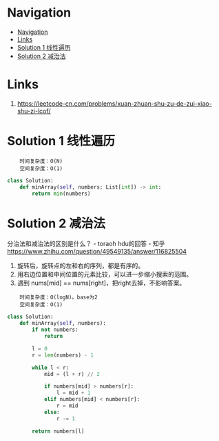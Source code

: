 # Navigation
- [Navigation](#navigation)
- [Links](#links)
- [Solution 1 线性遍历](#solution-1-%e7%ba%bf%e6%80%a7%e9%81%8d%e5%8e%86)
- [Solution 2 减治法](#solution-2-%e5%87%8f%e6%b2%bb%e6%b3%95)

# Links
1. https://leetcode-cn.com/problems/xuan-zhuan-shu-zu-de-zui-xiao-shu-zi-lcof/

# Solution 1 线性遍历
```
    时间复杂度：O(N)
    空间复杂度：O(1)
```
```python
class Solution:
    def minArray(self, numbers: List[int]) -> int:
        return min(numbers)
```

# Solution 2 减治法
分治法和减治法的区别是什么？ - toraoh hdu的回答 - 知乎
https://www.zhihu.com/question/49549135/answer/116825504

1. 旋转后，旋转点的左和右的序列，都是有序的。
2. 用右边位置和中间位置的元素比较，可以进一步缩小搜索的范围。
3. 遇到 nums[mid] == nums[right]，把right去掉，不影响答案。
```
    时间复杂度：O(logN)。base为2
    空间复杂度：O(1)
```
```python
class Solution:
    def minArray(self, numbers):
        if not numbers:
            return

        l = 0
        r = len(numbers) - 1

        while l < r:
            mid = (l + r) // 2

            if numbers[mid] > numbers[r]:
                l = mid + 1
            elif numbers[mid] < numbers[r]:
                r = mid
            else:
                r -= 1

        return numbers[l] 
```                                             